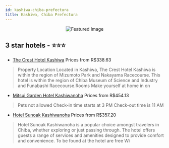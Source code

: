 ```yaml
---
id: kashiwa-chiba-prefectura
title: Kashiwa, Chiba Prefectura
---
```


<center><img src="https://i.travelapi.com/hotels/6000000/5400000/5394600/5394546/25e69611_z.jpg" alt="Featured Image" /></center>


##  3 star hotels - ⭐️⭐️⭐️

-    [The Crest Hotel Kashiwa](https://us.hurb.com/hotels/kashiwa/the-crest-hotel-kashiwa-JNP-JP105353?cmp=18055) Prices from R$338.63
   > Property Location Located in Kashiwa, The Crest Hotel Kashiwa is within the region of Mizumoto Park and Nakayama Racecourse. This hotel is within the region of Chiba Museum of Science and Industry and Funabashi Racecourse.Rooms Make yourself at home in on
-    [Mitsui Garden Hotel Kashiwanoha](https://us.hurb.com/hotels/kashiwa/mitsui-garden-hotel-kashiwanoha-JNP-JP01343R?cmp=18055) Prices from R$454.13
   > Pets not allowed  Check-in time starts at 3 PM  Check-out time is 11 AM
-    [Hotel Sunoak Kashiwanoha](https://us.hurb.com/hotels/kashiwa/hotel-sunoak-kashiwanoha-JNP-JP02028H?cmp=18055) Prices from R$357.20
   > Hotel Sunoak Kashiwanoha is a popular choice amongst travelers in Chiba, whether exploring or just passing through. The hotel offers guests a range of services and amenities designed to provide comfort and convenience. To be found at the hotel are free Wi
